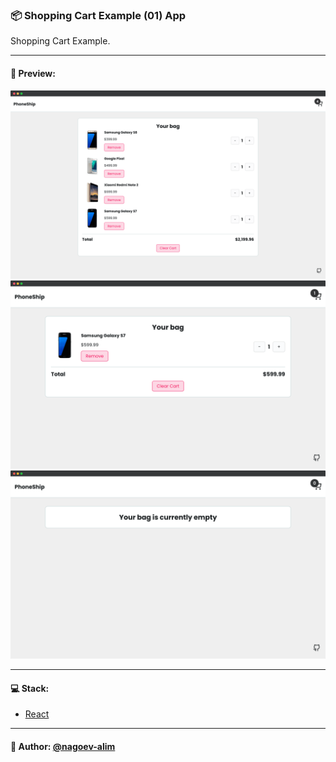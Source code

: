 ### 📦 Shopping Cart Example (01) App

Shopping Cart Example.

---

#### 🌄 Preview:

![App Screenshot](src/assets/images/preview/1.png)
![App Screenshot](src/assets/images/preview/2.png)
![App Screenshot](src/assets/images/preview/3.png)


-----

#### 💻 Stack:

- [React](https://ru.reactjs.org/)

-----

#### 🙌 Author: [@nagoev-alim](https://github.com/nagoev-alim)
